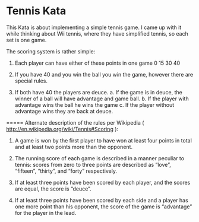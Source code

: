 Tennis Kata
===========

This Kata is about implementing a simple tennis game. I came up with it while thinking about Wii tennis, where they have simplified tennis, so each set is one game.

The scoring system is rather simple:

1. Each player can have either of these points in one game 0 15 30 40

2. If you have 40 and you win the ball you win the game, however there are special rules.

3. If both have 40 the players are deuce. a. If the game is in deuce, the winner of a ball will have advantage and game ball. b. If the player with advantage wins the ball he wins the game c. If the player without advantage wins they are back at deuce.

===== Alternate description of the rules per Wikipedia ( http://en.wikipedia.org/wiki/Tennis#Scoring ):

1. A game is won by the first player to have won at least four points in total and at least two points more than the opponent.

2. The running score of each game is described in a manner peculiar to tennis: scores from zero to three points are described as “love”, “fifteen”, “thirty”, and “forty” respectively.

3. If at least three points have been scored by each player, and the scores are equal, the score is “deuce”.

4. If at least three points have been scored by each side and a player has one more point than his opponent, the score of the game is “advantage” for the player in the lead.

